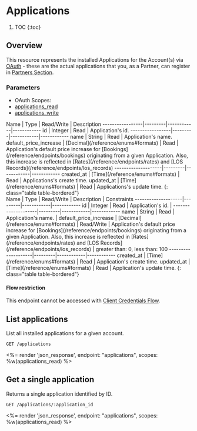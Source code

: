 # Applications

1. TOC
{:toc}

## Overview

This resource represents the installed Applications for the Account(s) via [OAuth](/reference/authorization/) - these are the actual applications that you, as a Partner, can register in [Partners Section](https://www.bookingsync.com/en/partners/). 

### Parameters
<ul class="nav nav-pills" role="tablist">
  <li class="disabled"><a>OAuth Scopes:</a></li>
  <li class="active"><a href="#applications_read" role="tab" data-toggle="pill">applications_read</a></li>
  <li><a href="#applications_write" role="tab" data-toggle="pill">applications_write</a></li>
</ul>
<div class="tab-content" markdown="1">
  <div class="tab-pane active" id="applications_read" markdown="1">
Name             | Type    | Read/Write | Description
-----------------|---------|------------|------------
id               | Integer | Read       | Application's id.
-----------------|---------|------------|------------
name                    | String                               | Read       | Application's name.
default_price_increase  | [Decimal](/reference/enums#formats)  | Read       | Application's default price increase for [Bookings](/reference/endpoints/bookings) originating from a given Application. Also, this increase is reflected in [Rates](/reference/endpoints/rates) and [LOS Records](/reference/endpoints/los_records)
--------------------|---------|------------|------------
created_at          | [Time](/reference/enums#formats) | Read       | Applications's create time.
updated_at          | [Time](/reference/enums#formats) | Read       | Applications's update time.
{: class="table table-bordered"}
  </div>
  <div class="tab-pane" id="rentals_write" markdown="1">
Name                | Type    | Read/Write | Description | Constraints
--------------------|---------|------------|------------
id                  | Integer | Read       | Application's id. |
--------------------|---------|------------|------------
name                    | String                               | Read             | Application's name. |
default_price_increase  | [Decimal](/reference/enums#formats)  | Read/Write       | Application's default price increase for [Bookings](/reference/endpoints/bookings) originating from a given Application. Also, this increase is reflected in [Rates](/reference/endpoints/rates) and [LOS Records](/reference/endpoints/los_records) | greater than: 0, less than: 100
--------------------|---------|------------|------------
created_at          | [Time](/reference/enums#formats) | Read       | Application's create time.
updated_at          | [Time](/reference/enums#formats) | Read       | Application's update time.
{: class="table table-bordered"}
  </div>
</div>

<div class="callout callout-info" markdown="1">
  <h4>Flow restriction</h4>
  <p>This endpoint cannot be accessed with <a href="/reference/authorization/#client-credentials-flow">Client Credentials Flow</a>.</p>
</div>

## List applications

List all installed applications for a given account.

~~~
GET /applications
~~~

<%= render 'json_response', endpoint: "applications", scopes: %w(applications_read) %>

## Get a single application

Returns a single application identified by ID.

~~~
GET /applications/:application_id
~~~

<%= render 'json_response', endpoint: "applications", scopes: %w(applications_read) %>
